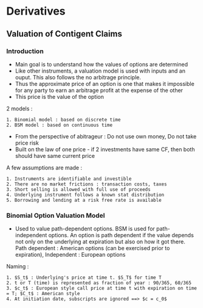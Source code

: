 # Derivatives

## Valuation of Contigent Claims

### Introduction 

* Main goal is to understand how the values of options are determined 
* Like other instruments, a valuation model is used with inputs and an ouput. This also follows the no arbitrage principle.
* Thus the approximate price of an option is one that makes it impossible for any party to earn an arbitrage profit at the expense of the other
* This price is the value of the option 

2 models : 

    1. Binomial model : based on discrete time
    2. BSM model : based on continuous time 

* From the perspective of abitrageur : Do not use own money, Do not take price risk 
* Built on the law of one price - if 2 investments have same CF, then both should have same current price 

A few assumptions are made : 

    1. Instruments are identifiable and investible
    2. There are no market frictions : transaction costs, taxes
    3. Short selling is allowed with full use of proceeds
    4. Underlying instrument follows a known stat distribution
    5. Borrowing and lending at a risk free rate is available 

### Binomial Option Valuation Model

* Used to value path-dependent options. BSM is used for path-independent options. 
An option is path dependent if the value depends not only on the underlying at expiration but also on how it got there. Path dependent : American options (can be exercised prior to expiration), Independent : European options

Naming : 

    1. $S_t$ : Underlying's price at time t. $S_T$ for time T
    2. t or T (time) is represented as fraction of year : 90/365, 60/365
    3. $c_t$ : European style call price at time t with expiration on time = T; $C_t$ : American style
    4. At initiation date, subscripts are ignored ==> $c = c_0$






